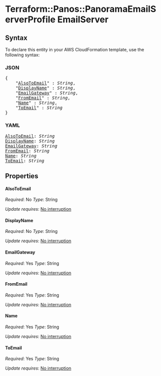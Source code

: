 # Terraform::Panos::PanoramaEmailServerProfile EmailServer

## Syntax

To declare this entity in your AWS CloudFormation template, use the following syntax:

### JSON

<pre>
{
    "<a href="#alsotoemail" title="AlsoToEmail">AlsoToEmail</a>" : <i>String</i>,
    "<a href="#displayname" title="DisplayName">DisplayName</a>" : <i>String</i>,
    "<a href="#emailgateway" title="EmailGateway">EmailGateway</a>" : <i>String</i>,
    "<a href="#fromemail" title="FromEmail">FromEmail</a>" : <i>String</i>,
    "<a href="#name" title="Name">Name</a>" : <i>String</i>,
    "<a href="#toemail" title="ToEmail">ToEmail</a>" : <i>String</i>
}
</pre>

### YAML

<pre>
<a href="#alsotoemail" title="AlsoToEmail">AlsoToEmail</a>: <i>String</i>
<a href="#displayname" title="DisplayName">DisplayName</a>: <i>String</i>
<a href="#emailgateway" title="EmailGateway">EmailGateway</a>: <i>String</i>
<a href="#fromemail" title="FromEmail">FromEmail</a>: <i>String</i>
<a href="#name" title="Name">Name</a>: <i>String</i>
<a href="#toemail" title="ToEmail">ToEmail</a>: <i>String</i>
</pre>

## Properties

#### AlsoToEmail

_Required_: No
_Type_: String

_Update requires_: [No interruption](https://docs.aws.amazon.com/AWSCloudFormation/latest/UserGuide/using-cfn-updating-stacks-update-behaviors.html#update-no-interrupt)

#### DisplayName

_Required_: No
_Type_: String

_Update requires_: [No interruption](https://docs.aws.amazon.com/AWSCloudFormation/latest/UserGuide/using-cfn-updating-stacks-update-behaviors.html#update-no-interrupt)

#### EmailGateway

_Required_: Yes
_Type_: String

_Update requires_: [No interruption](https://docs.aws.amazon.com/AWSCloudFormation/latest/UserGuide/using-cfn-updating-stacks-update-behaviors.html#update-no-interrupt)

#### FromEmail

_Required_: Yes
_Type_: String

_Update requires_: [No interruption](https://docs.aws.amazon.com/AWSCloudFormation/latest/UserGuide/using-cfn-updating-stacks-update-behaviors.html#update-no-interrupt)

#### Name

_Required_: Yes
_Type_: String

_Update requires_: [No interruption](https://docs.aws.amazon.com/AWSCloudFormation/latest/UserGuide/using-cfn-updating-stacks-update-behaviors.html#update-no-interrupt)

#### ToEmail

_Required_: Yes
_Type_: String

_Update requires_: [No interruption](https://docs.aws.amazon.com/AWSCloudFormation/latest/UserGuide/using-cfn-updating-stacks-update-behaviors.html#update-no-interrupt)

